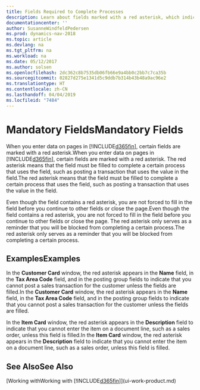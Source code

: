 ```yaml
---
title: Fields Required to Complete Processes
description: Learn about fields marked with a red asterisk, which indicates that they are required and must be filled in to complete a processes.
documentationcenter: ''
author: SusanneWindfeldPedersen
ms.prod: dynamics-nav-2018
ms.topic: article
ms.devlang: na
ms.tgt_pltfrm: na
ms.workload: na
ms.date: 05/12/2017
ms.author: solsen
ms.openlocfilehash: 2dc362c8b7535db06fb66e9a4bb0c2bb7c7ca35b
ms.sourcegitcommit: 02827d275e1341d5c9ddb7b314b43b48a9ac96e2
ms.translationtype: HT
ms.contentlocale: zh-CN
ms.lasthandoff: 04/04/2019
ms.locfileid: "7484"
---
```

# <a name="mandatory-fields"></a><span data-ttu-id="0e728-103">Mandatory Fields</span><span class="sxs-lookup"><span data-stu-id="0e728-103">Mandatory Fields</span></span>
<span data-ttu-id="0e728-104">When you enter data on pages in [!INCLUDE[d365fin](includes/d365fin_md.md)], certain fields are marked with a red asterisk.</span><span class="sxs-lookup"><span data-stu-id="0e728-104">When you enter data on pages in [!INCLUDE[d365fin](includes/d365fin_md.md)], certain fields are marked with a red asterisk.</span></span> <span data-ttu-id="0e728-105">The red asterisk means that the field must be filled to complete a certain process that uses the field, such as posting a transaction that uses the value in the field.</span><span class="sxs-lookup"><span data-stu-id="0e728-105">The red asterisk means that the field must be filled to complete a certain process that uses the field, such as posting a transaction that uses the value in the field.</span></span>

<span data-ttu-id="0e728-106">Even though the field contains a red asterisk, you are not forced to fill in the field before you continue to other fields or close the page.</span><span class="sxs-lookup"><span data-stu-id="0e728-106">Even though the field contains a red asterisk, you are not forced to fill in the field before you continue to other fields or close the page.</span></span> <span data-ttu-id="0e728-107">The red asterisk only serves as a reminder that you will be blocked from completing a certain process.</span><span class="sxs-lookup"><span data-stu-id="0e728-107">The red asterisk only serves as a reminder that you will be blocked from completing a certain process.</span></span>

## <a name="examples"></a><span data-ttu-id="0e728-108">Examples</span><span class="sxs-lookup"><span data-stu-id="0e728-108">Examples</span></span>
<span data-ttu-id="0e728-109">In the **Customer Card** window, the red asterisk appears in the **Name** field, in the **Tax Area Code** field, and in the posting group fields to indicate that you cannot post a sales transaction for the customer unless the fields are filled.</span><span class="sxs-lookup"><span data-stu-id="0e728-109">In the **Customer Card** window, the red asterisk appears in the **Name** field, in the **Tax Area Code** field, and in the posting group fields to indicate that you cannot post a sales transaction for the customer unless the fields are filled.</span></span>

<span data-ttu-id="0e728-110">In the **Item Card** window, the red asterisk appears in the **Description** field to indicate that you cannot enter the item on a document line, such as a sales order, unless this field is filled.</span><span class="sxs-lookup"><span data-stu-id="0e728-110">In the **Item Card** window, the red asterisk appears in the **Description** field to indicate that you cannot enter the item on a document line, such as a sales order, unless this field is filled.</span></span>

## <a name="see-also"></a><span data-ttu-id="0e728-111">See Also</span><span class="sxs-lookup"><span data-stu-id="0e728-111">See Also</span></span>
[<span data-ttu-id="0e728-112">Working with</span><span class="sxs-lookup"><span data-stu-id="0e728-112">Working with</span></span> [!INCLUDE[d365fin](includes/d365fin_md.md)]](ui-work-product.md)

